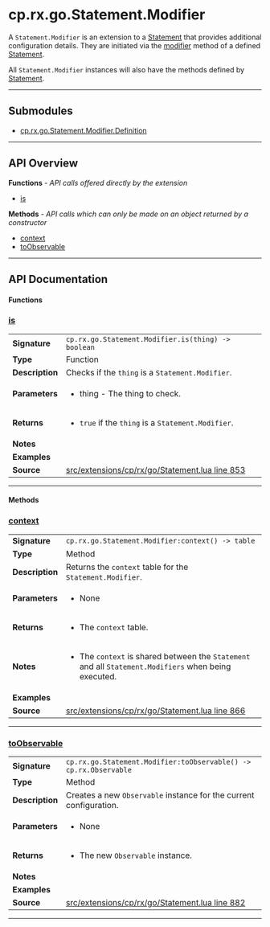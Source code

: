 # cp.rx.go.Statement.Modifier

A `Statement.Modifier` is an extension to a [Statement](cp.rx.go.Statement.md) that provides additional configuration details.
They are initiated via the [modifier](#modifier) method of a defined [Statement](cp.rx.go.Statement.md).

All `Statement.Modifier` instances will also have the methods defined by [Statement](cp.rx.go.Statement.md).

---

## Submodules
 * [cp.rx.go.Statement.Modifier.Definition](cp.rx.go.Statement.Modifier.Definition.md)

---

## API Overview
**Functions** - _API calls offered directly by the extension_
 * [is](#is)

**Methods** - _API calls which can only be made on an object returned by a constructor_
 * [context](#context)
 * [toObservable](#toobservable)


---

## API Documentation

#### Functions


### [is](#is)

|                                             |                                                                                     |
| --------------------------------------------|-------------------------------------------------------------------------------------|
| **Signature**                               | `cp.rx.go.Statement.Modifier.is(thing) -> boolean`                                                                    |
| **Type**                                    | Function                                                                     |
| **Description**                             | Checks if the `thing` is a `Statement.Modifier`.                                                                     |
| **Parameters**                              | <ul><li>thing    - The thing to check.</li></ul> |
| **Returns**                                 | <ul><li>`true` if the `thing` is a `Statement.Modifier`.</li></ul>          |
| **Notes**                                   | <ul></ul> |
| **Examples**                                | <ul></ul> |
| **Source**                                  | [src/extensions/cp/rx/go/Statement.lua line 853](https://github.com/CommandPost/CommandPost/blob/develop/src/extensions/cp/rx/go/Statement.lua#L853) |

---

#### Methods


### [context](#context)

|                                             |                                                                                     |
| --------------------------------------------|-------------------------------------------------------------------------------------|
| **Signature**                               | `cp.rx.go.Statement.Modifier:context() -> table`                                                                    |
| **Type**                                    | Method                                                                     |
| **Description**                             | Returns the `context` table for the `Statement.Modifier`.                                                                     |
| **Parameters**                              | <ul><li>None</li></ul> |
| **Returns**                                 | <ul><li>The `context` table.</li></ul>          |
| **Notes**                                   | <ul><li>The `context` is shared between the `Statement` and all `Statement.Modifiers` when being executed.</li></ul> |
| **Examples**                                | <ul></ul> |
| **Source**                                  | [src/extensions/cp/rx/go/Statement.lua line 866](https://github.com/CommandPost/CommandPost/blob/develop/src/extensions/cp/rx/go/Statement.lua#L866) |

---


### [toObservable](#toobservable)

|                                             |                                                                                     |
| --------------------------------------------|-------------------------------------------------------------------------------------|
| **Signature**                               | `cp.rx.go.Statement.Modifier:toObservable() -> cp.rx.Observable`                                                                    |
| **Type**                                    | Method                                                                     |
| **Description**                             | Creates a new `Observable` instance for the current configuration.                                                                     |
| **Parameters**                              | <ul><li>None</li></ul> |
| **Returns**                                 | <ul><li>The new `Observable` instance.</li></ul>          |
| **Notes**                                   | <ul></ul> |
| **Examples**                                | <ul></ul> |
| **Source**                                  | [src/extensions/cp/rx/go/Statement.lua line 882](https://github.com/CommandPost/CommandPost/blob/develop/src/extensions/cp/rx/go/Statement.lua#L882) |

---

